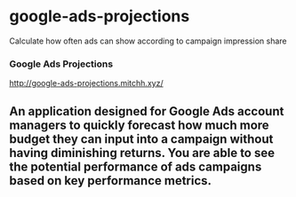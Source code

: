 # google-ads-projections
Calculate how often ads can show according to campaign impression share
### Google Ads Projections
http://google-ads-projections.mitchh.xyz/
## An application designed for Google Ads account managers to quickly forecast how much more budget they can input into a campaign without having diminishing returns. You are able to see the potential performance of ads campaigns based on key performance metrics.
